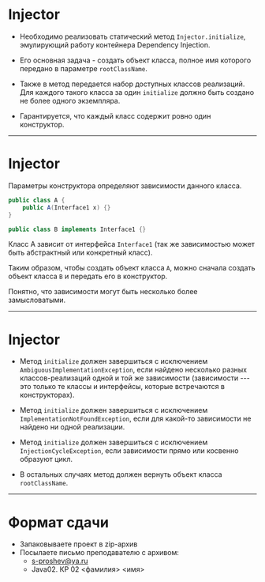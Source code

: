# Injector

* Необходимо реализовать статический метод `Injector.initialize`, эмулирующий работу контейнера Dependency Injection.

* Его основная задача - создать объект класса, полное имя которого передано в параметре `rootClassName`.

* Также в метод передается набор доступных классов реализаций. Для каждого такого класса за один `initialize` должно быть создано не более одного экземпляра.

* Гарантируется, что каждый класс содержит ровно один конструктор.

---

# Injector

Параметры конструктора определяют зависимости данного класса.

```java
public class A {
    public A(Interface1 x) {}
}

public class B implements Interface1 {}
```

Класс A зависит от интерфейса `Interface1` (так же зависимостью может быть абстрактный или конкретный класс).

Таким образом, чтобы создать объект класса `A`, можно сначала создать объект класса `B` и передать его в конструктор.

Понятно, что зависимости могут быть несколько более замысловатыми.

---

# Injector

* Метод `initialize` должен завершиться с исключением `AmbiguousImplementationException`, если найдено несколько разных классов-реализаций одной и той же зависимости (зависимости --- это только те классы и интерфейсы, которые встречаются в конструкторах).

* Метод `initialize` должен завершиться с исключением `ImplementationNotFoundException`, если для какой-то зависимости не найдено ни одной реализации.

* Метод `initialize` должен завершиться с исключением `InjectionCycleException`, если зависимости прямо или косвенно образуют цикл.

* В остальных случаях метод должен вернуть объект класса `rootClassName`.

---

# Формат сдачи

* Запаковываете проект в zip-архив
* Посылаете письмо преподавателю c архивом:
    * s-proshev@ya.ru
    * Java02. КР 02 &lt;фамилия&gt; &lt;имя&gt;